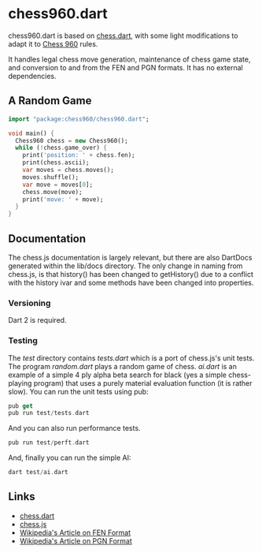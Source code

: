 chess960.dart
==========

chess960.dart is based on [chess.dart](https://pub.dev/packages/chess), with some light modifications
to adapt it to [Chess 960](https://en.wikipedia.org/wiki/Fischer_random_chess) rules.

It handles legal chess move generation, maintenance of chess game state, and conversion to and from the FEN and PGN formats.  It has no external dependencies.

## A Random Game

```dart
import "package:chess960/chess960.dart";

void main() {
  Chess960 chess = new Chess960();
  while (!chess.game_over) {
    print('position: ' + chess.fen);
    print(chess.ascii);
    var moves = chess.moves();
    moves.shuffle();
    var move = moves[0];
    chess.move(move);
    print('move: ' + move);
  }
}
```
## Documentation

The chess.js documentation is largely relevant, but there are also DartDocs generated within the lib/docs directory. The only change in naming from chess.js, is that history() has been changed to getHistory() due to a conflict with the history ivar and some methods have been changed into properties.

### Versioning

Dart 2 is required.

### Testing

The *test* directory contains *tests.dart* which is a port of chess.js's unit tests. The program *random.dart* plays a random game of chess. *ai.dart* is an example of a simple 4 ply alpha beta search for black (yes a simple chess-playing program) that uses a purely material evaluation function (it is rather slow). You can run the unit tests using pub:
```dart
pub get
pub run test/tests.dart
```
And you can also run performance tests.
```dart
pub run test/perft.dart
```
And, finally you can run the simple AI:
```dart
dart test/ai.dart
```

## Links
- [chess.dart](https://pub.dev/packages/chess)
- [chess.js](https://github.com/jhlywa/chess.js)
- [Wikipedia's Article on FEN Format](http://en.wikipedia.org/wiki/Forsyth–Edwards_Notation)
- [Wikipedia's Article on PGN Format](http://en.wikipedia.org/wiki/Portable_Game_Notation)
